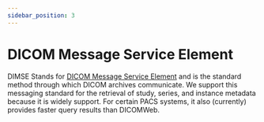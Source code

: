 ```yaml
---
sidebar_position: 3
---
```

# DICOM Message Service Element

DIMSE Stands for [DICOM Message Service Element](http://dicom.nema.org/medical/dicom/current/output/chtml/part07/chapter_7.html) and is the standard method through which DICOM archives communicate. We support this messaging standard for the retrieval of study, series, and instance metadata because it is widely support. For certain PACS systems, it also (currently) provides faster query results than DICOMWeb.
